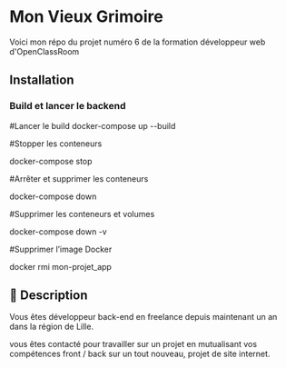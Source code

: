 # Mon Vieux Grimoire

Voici mon répo du projet numéro 6 de la formation développeur web d'OpenClassRoom

## Installation


### Build et lancer le backend

#Lancer le build
docker-compose up --build




#Stopper les conteneurs

docker-compose stop



#Arrêter et supprimer les conteneurs

docker-compose down



#Supprimer les conteneurs et volumes

docker-compose down -v



#Supprimer l’image Docker

docker rmi mon-projet_app



## 📝 Description
Vous êtes développeur back-end en freelance depuis maintenant un an dans la région de Lille.

vous êtes contacté pour travailler sur un projet en mutualisant vos compétences front / back sur un tout nouveau,
projet de site internet.



